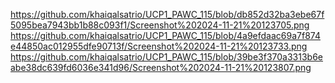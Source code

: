 https://github.com/khaiqalsatrio/UCP1_PAWC_115/blob/db852d32ba3ebe67f5095bea7943bb1b88c093f1/Screenshot%202024-11-21%20123705.png
https://github.com/khaiqalsatrio/UCP1_PAWC_115/blob/4a9efdaac69a7f874e44850ac012955dfe90713f/Screenshot%202024-11-21%20123733.png
https://github.com/khaiqalsatrio/UCP1_PAWC_115/blob/39be3f370a3313b6eabe38dc639fd6036e341d96/Screenshot%202024-11-21%20123807.png
